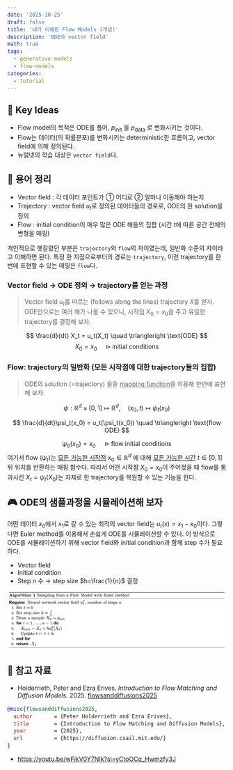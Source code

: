 ```yaml
---
date: '2025-10-25'
draft: false
title: '내가 이해한 Flow Models (개념)'
description: 'ODE와 vector field'
math: true
tags:
  - generative-models
  - flow-models
categories:
  - tutorial
---
```


## 🔑 Key Ideas 
- Flow model의 목적은 ODE를 풀어, $p_{\text{init}}$ 을 $p_{\text{data}}$ 로 변화시키는 것이다.
- Flow는 데이터(의 확률분포)를 변화시키는 deterministic한 흐름이고, vector field에 의해 정의된다.
- 뉴럴넷의 학습 대상은 `vector field`다.

## 🧭 용어 정리
- Vector field : 각 데이터 포인트가 ① 어디로 ② 얼마나 이동해야 하는지
- Trajectory : vector field $u_t$로 정의된 데이터들의 경로로, ODE의 한 solution을 정의
- Flow : initial condition이 매우 많은 ODE 해들의 집합 (시간 $t$에 따른 공간 전체의 변형을 매핑)

개인적으로 헷갈렸던 부분은 `trajectory`와 `flow`의 차이였는데, 일반화 수준의 차이라고 이해하면 된다. 특정 한 지점으로부터의 경로는 `trajectory`, 이런 trajectory를 한번에 표현할 수 있는 매핑은 `flow`다.
### Vector field → ODE 정의 → trajectory를 얻는 과정
> Vector field $u_t$를 따르는 (follows along the lines) trajectory $X$를 얻자. ODE만으로는 여러 해가 나올 수 있으니, 시작점 $X_0=x_0$을 주고 유일한 trajectory를 결정해 보자.

$$
\frac{d}{dt} X_t = u_t(X_t) \quad \triangleright \text{ODE}
$$
$$
X_0 = x_0 \quad \triangleright \text{initial conditions}
$$

### Flow: trajectory의 일반화 (모든 시작점에 대한 trajectory들의 집합)
> ODE의 solution (=trajectory) 들을 <u>mapping function</u>을 이용해 한번에 표현해 보자.

$$
\psi : \mathbb{R}^d \times [0,1] \mapsto \mathbb{R}^d , \quad (x_0,t) \mapsto \psi_t(x_0)
$$

$$
\frac{d}{dt}\psi_t(x_0) = u_t(\psi_t(x_0)) \quad \triangleright \text{flow ODE}
$$

$$
\psi_0(x_0) = x_0 \quad \triangleright \text{flow initial conditions}
$$
여기서 flow ($\psi_t$)는 <u>모든 가능한 시작점</u> $x_0 \in \mathbb {R}^d$ 에 대해 <u>모든 가능한 시간</u> $t\in[0,1]$ 뒤 위치를 반환하는 매핑 함수다. 따라서 어떤 시작점 $X_0=x_0$이 주어졌을 때 flow를 통과시킨 $X_t=\psi_t(X_0)$는 자체로 한 trajectory를 복원할 수 있는 기능을 한다.

## 🎮 ODE의 샘플과정을 시뮬레이션해 보자
어떤 데이터 $x_0$에서 $x_1$로 갈 수 있는 최적의 vector field는 $u_t(x)=x_1-x_0$이다. 그렇다면 Euler method를 이용해서 손쉽게 ODE를 시뮬레이션할 수 있다. 이 방식으로 ODE를 시뮬레이션하기 위해 vector field와 initial condition과 함께 step 수가 필요하다.
- Vector field
- Initial condition
- Step $n$ 수 → step size $h=\frac{1}{n}$ 결정

<img src="assets/images/flow-model-algorithm.png">


## 📄 참고 자료
- Holderrieth, Peter and Ezra Erives. *Introduction to Flow Matching and Diffusion Models.*
  2025. [flowsanddiffusions2025](https://diffusion.csail.mit.edu/)

```bibtex
@misc{flowsanddiffusions2025,
  author       = {Peter Holderrieth and Ezra Erives},
  title        = {Introduction to Flow Matching and Diffusion Models},
  year         = {2025},
  url          = {https://diffusion.csail.mit.edu/}
}
```

- https://youtu.be/wFikV0Y7NIk?si=yCtoOCq_Hwmzfy3J
